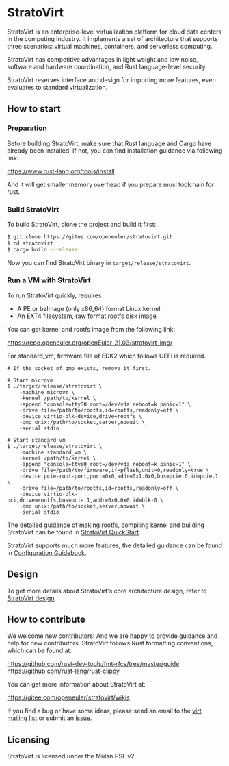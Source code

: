 # StratoVirt
StratoVirt is an enterprise-level virtualization platform for cloud data centers
in the computing industry. It implements a set of architecture that supports
three scenarios: virtual machines, containers, and serverless computing.

StratoVirt has competitive advantages in light weight and low noise, software
and hardware coordination, and Rust language-level security.

StratoVirt reserves interface and design for importing more features, even
evaluates to standard virtualization.

## How to start

### Preparation
Before building StratoVirt, make sure that Rust language and Cargo have already
been installed. If not, you can find installation guidance via following link:

https://www.rust-lang.org/tools/install

And it will get smaller memory overhead if you prepare musl toolchain for rust.

### Build StratoVirt
To build StratoVirt, clone the project and build it first:
```sh
$ git clone https://gitee.com/openeuler/stratovirt.git
$ cd stratovirt
$ cargo build --release
```
Now you can find StratoVirt binary in `target/release/stratovirt`.

### Run a VM with StratoVirt
To run StratoVirt quickly, requires
* A PE or bzImage (only x86_64) format Linux kernel
* An EXT4 filesystem, raw format rootfs disk image

You can get kernel and rootfs image from the following link:

https://repo.openeuler.org/openEuler-21.03/stratovirt_img/

For standard_vm, firmware file of EDK2 which follows UEFI is required.

```shell
# If the socket of qmp exists, remove it first.

# Start microvm
$ ./target/release/stratovirt \
    -machine microvm \
    -kernel /path/to/kernel \
    -append "console=ttyS0 root=/dev/vda reboot=k panic=1" \
    -drive file=/path/to/rootfs,id=rootfs,readonly=off \
    -device virtio-blk-device,drive=rootfs \
    -qmp unix:/path/to/socket,server,nowait \
    -serial stdio

# Start standard_vm
$ ./target/release/stratovirt \
    -machine standard_vm \
    -kernel /path/to/kernel \
    -append "console=ttys0 root=/dev/vda reboot=k panic=1" \
    -drive file=/path/to/firmware,if=pflash,unit=0,readonly=true \
    -device pcie-root-port,port=0x0,addr=0x1.0x0,bus=pcie.0,id=pcie.1 \
    -drive file=/path/to/rootfs,id=rootfs,readonly=off \
    -device virtio-blk-pci,drive=rootfs,bus=pcie.1,addr=0x0.0x0,id=blk-0 \
    -qmp unix:/path/to/socket,server,nowait \
    -serial stdio
```

The detailed guidance of making rootfs, compiling kernel and building StratoVirt
can be found in [StratoVirt QuickStart](./docs/quickstart.md).

StratoVirt supports much more features, the detailed guidance can be found in
[Configuration Guidebook](docs/config_guidebook.md).

## Design

To get more details about StratoVirt's core architecture design, refer to
[StratoVirt design](./docs/design.md).

## How to contribute
We welcome new contributors! And we are happy to provide guidance and help for
new contributors. StratoVirt follows Rust formatting conventions, which can be
found at:

https://github.com/rust-dev-tools/fmt-rfcs/tree/master/guide
https://github.com/rust-lang/rust-clippy

You can get more information about StratoVirt at:

https://gitee.com/openeuler/stratovirt/wikis

If you find a bug or have some ideas, please send an email to the
[virt mailing list](https://mailweb.openeuler.org/postorius/lists/virt.openeuler.org/)
or submit an [issue](https://gitee.com/openeuler/stratovirt/issues).

## Licensing
StratoVirt is licensed under the Mulan PSL v2.
